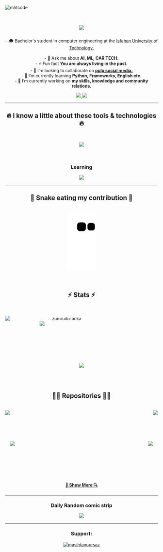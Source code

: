 <!--<img align="right" src="https://visitor-badge.laobi.icu/badge?page_id=mhtcode.mhtcode">-->
<p align="left"> 
  <img src="https://komarev.com/ghpvc/?username=mhtcode&label=Profile%20views&color=0e75b6&style=flat" alt="mhtcode" /> 
</p>
<h1 align="center">
  <a href="https://git.io/typing-svg">
    <img src="https://readme-typing-svg.herokuapp.com/?lines=Hi+There!+👋;+I+am+Masih!;A+passionate+programmer😍+;&center=true&size=28">
  </a>
</h1>

<p align="center">
- 🎓 Bachelor's student in computer engineering at the <a href="http://english.iut.ac.ir/"> Isfahan University of Technology.</a>
<br>
<br>
- 💬 Ask me about <b>AI, ML, CAR TECH.</b>
<br>
- ⚡ Fun fact <b>You are always living in the past.</b>
<br>
- 👯 I’m looking to collaborate on <a href="https://github.com/AP-projects-4001/Pulp-Fiction"> <b>pulp social media.</b></a>
<br>
- 🌱 I’m currently learning <b>Python, Frameworks, English etc.</b>
<br>
- 🔭 I’m currently working on <b>my skills, knowledge and community relations.</b>
<br>
</p>
<div align="center"> 
<!--     <a href="https://discord.gg/GxATBw9e" target="_blank">
        <img src="https://img.shields.io/badge/Discord-7289DA?style=for-the-badge&logo=discord&logoColor=white" target="_blank"> -->
    </a> 
    <a href = "mailto:masihtanoursaz@gmail.com">
        <img src="https://img.shields.io/badge/-Gmail-%23333?style=for-the-badge&logo=gmail&logoColor=white" target="_blank">
    </a>
    <a href="https://linkedin.com/in/masihtanoursaz" target="_blank">
        <img src="https://img.shields.io/badge/-LinkedIn-%230077B5?style=for-the-badge&logo=linkedin&logoColor=white" target="_blank">
    </a> 
</div>
<hr>

<h2 align="center">🔥 I know a little about these tools & technologies 🔥</h2>
<br>
<p align="center">
  <a href="https://skillicons.dev" target="_blank">
    <img src="https://skillicons.dev/icons?i=c,cpp,python,qt,html,css,visualstudio,vscode,vim,linux,git,github,linkedin,sqlite" /><br>
  </a>
</p>
<br>
<h3 align="center">Learning</h3>
<p align="center">
  <a href="https://skillicons.dev" target="_blank">
    <img src="https://skillicons.dev/icons?i=docker,django,mysql" />
  </a>
</p>
<hr>

<div align="center">
  <h2>🐍 Snake eating my contribution 🐍</h2>
  <br>
  <img alt="snake eating my contribution" src="https://github.com/mhtcode/mhtcode/blob/output/github-contribution-grid-snake.svg">
  <br>
  <br>
  <br>
</div>

<h2 align="center">⚡ Stats ⚡</h2>
<br>
<p align=center>
  <div align=center>
    <a href="https://github.com/denvercoder1/github-readme-streak-stats" title="Go to Source">
      <img align="left" width=390 src="https://github-readme-streak-stats.herokuapp.com/?user=mhtcode&theme=react&border=61dafb&hide_border=true" alt="zumrudu-anka" />
    </a>
    <a href="https://github.com/anuraghazra/github-readme-stats" title="Go to Source">
      <img align="right" width=390 src="https://github-readme-stats.vercel.app/api?username=mhtcode&show_icons=true&theme=react&border_color=61dafb&hide_border=true" />
    </a>
  </div>
  <br><br><br><br><br><br><br><br><br>
  <div align=center>
    <a href="https://github.com/anuraghazra/github-readme-stats">
      <img width=325 align="center" src="https://github-readme-stats.vercel.app/api/top-langs/?username=mhtcode&hide=c%23,powershell,Mathematica,Ruby,Objective-C,Objective-C%2b%2b,Cuda&title_color=61dafb&text_color=ffffff&icon_color=61dafb&bg_color=20232a&langs_count=8&layout=compact&border_color=61dafb&hide_border=true" />
    </a>
  </div>
  <br>
  <br>
  <br>
<!--   <img src="https://activity-graph.herokuapp.com/graph?username=mhtcode&theme=react-dark&bg_color=20232a&hide_border=true" width="100%"/> -->
</p>

<h2 align="center">👨‍💻 Repositories 👨‍💻</h2>
<br>
<div width="100%" align="center">  
    <a align="left" href="https://github.com/AP-projects-4001/Pulp-Fiction" title="Pulp-Fiction">
    <img align="left" height="115" src="https://github-readme-stats.vercel.app/api/pin/?username=AP-projects-4001&repo=Pulp-Fiction&theme=react&border_color=61dafb&border_radius=10">
    </a>
    <a align="right" href="https://github.com/mhtcode/simple_notepad" title="simple-notepad-qt">
    <img align="right" height="115" src="https://github-readme-stats.vercel.app/api/pin/?username=mhtcode&repo=simple_notepad&theme=react&border_color=61dafb&border_radius=10">
    </a>
</div>
<br/><br/><br/><br/><br/><br/>
<div width="100%" align="center">
  <a align="left" href="https://github.com/mhtcode/student-class-cpp" title="studebt-class-cpp">
  <img align="left" height="115" src="https://github-readme-stats.vercel.app/api/pin/?username=mhtcode&repo=student-class-cpp&theme=react&border_color=61dafb&border_radius=10">
  </a>
  <a align="right" href="https://github.com/mhtcode/hangman-game" title="Simple hangman game with cpp">
  <img align="right" height="115" src="https://github-readme-stats.vercel.app/api/pin/?username=mhtcode&repo=hangman-game&theme=react&border_color=61dafb&border_radius=10">
  </a>
</div>

<br><br><br><br><br><br>

<h4 align="center">
  <a href="https://github.com/mhtcode?tab=repositories" title="Show Repositories">🔎 Show More 🔍</a>
</h4>

<hr>

<h3 align="center"> Daily Random comic strip </h3>
<p align="center">
 <a href="https://xkcd.com/">
 <img src="https://imgs.xkcd.com/comics/the_best_camera.png" />
</a>
</p>

<hr>

<div>
<h3 align="center">Support:</h3>
<p align="center">
<a href="https://www.buymeacoffee.com/masihtanoursaz"> <img align="center" src="https://cdn.buymeacoffee.com/buttons/v2/default-yellow.png" alt="masihtanoursaz" width=210 hight=550></a>
</p>
</div>

